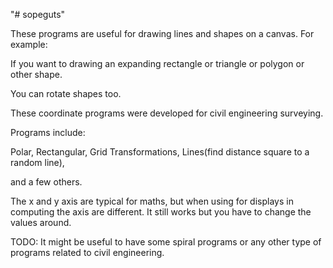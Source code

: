 "# sopeguts" 

These programs are useful for drawing lines and shapes on a canvas.
For example:

If you want to drawing an expanding rectangle or triangle or polygon or other shape.

You can rotate shapes too.

These coordinate programs were developed for civil engineering surveying.

Programs include:

Polar, 
Rectangular, 
Grid Transformations, 
Lines(find distance square to a random line),

and a few others.


The x and y axis are typical for maths, but when using for displays in computing the axis are different.
It still works but you have to change the values around.



TODO:
It might be useful to have some spiral programs or any other type of programs related to civil engineering.

